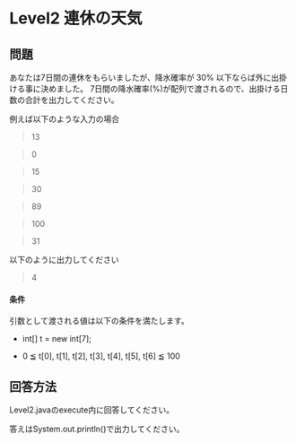 Level2 連休の天気
=============================================

問題
-----------------------
あなたは7日間の連休をもらいましたが、降水確率が 30% 以下ならば外に出掛ける事に決めました。
7日間の降水確率(%)が配列で渡されるので、出掛ける日数の合計を出力してください。

例えば以下のような入力の場合
> 13

> 0

> 15

> 30

> 89

> 100

> 31

以下のように出力してください

> 4

#### 条件

引数として渡される値は以下の条件を満たします。

* int[] t = new int[7];

* 0 ≦ t[0], t[1], t[2], t[3], t[4], t[5], t[6] ≦ 100

回答方法
----
Level2.javaのexecute内に回答してください。

答えはSystem.out.println()で出力してください。
